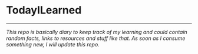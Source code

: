 # TodayILearned
---
*This repo is basically diary to keep track of my learning and could contain random facts, links to resources and stuff like that. As soon as I consume something new, I will update this repo.*
